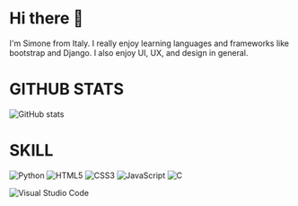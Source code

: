 <h1>Hi there 👋</h1>

I'm Simone from Italy. I really enjoy learning languages and frameworks like bootstrap and Django. I also enjoy UI, UX, and design in general.

<h1>GITHUB STATS</h1>

![GitHub stats](https://github-readme-stats.vercel.app/api?username=Simo-SAN26&theme=dark&show_icons=true&hide_border=true&border_radius=15px&title_color=#32a852)

<h1>SKILL</h1>

![Python](https://img.shields.io/badge/python-3670A0?style=for-the-badge&logo=python&logoColor=ffdd54)
![HTML5](https://img.shields.io/badge/html5-%23E34F26.svg?style=for-the-badge&logo=html5&logoColor=white)
![CSS3](https://img.shields.io/badge/css3-%231572B6.svg?style=for-the-badge&logo=css3&logoColor=white)
![JavaScript](https://img.shields.io/badge/javascript-%23323330.svg?style=for-the-badge&logo=javascript&logoColor=%23F7DF1E)
![C](https://img.shields.io/badge/c-%2300599C.svg?style=for-the-badge&logo=c&logoColor=white)

![Visual Studio Code](https://img.shields.io/badge/Visual%20Studio%20Code-0078d7.svg?style=for-the-badge&logo=visual-studio-code&logoColor=white)
